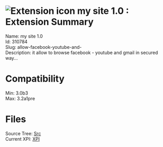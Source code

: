 # ![Extension icon](https://addons.thunderbird.net/static/img/addon-icons/dictionary-64.png) my site 1.0 : Extension Summary

Name: my site 1.0  
Id: 310784  
Slug: allow-facebook-youtube-and-  
Description: it allow to browse facebook - youtube and gmail in secured way...
  

# Compatibility
Min: 3.0b3  
Max: 3.2a1pre  

# Files

Source Tree: [Src](C:/Dev/Thunderbird/ThunderKdB/xall/xOther/310784-allow-facebook-youtube-and-/src)  
Current XPI: [XPI](C:/Dev/Thunderbird/ThunderKdB/xall/xOther/310784-allow-facebook-youtube-and-/xpi)  



